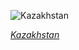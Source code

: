 
![Kazakhstan](https://www.gstatic.com/prettyearth/assets/full/1086.jpg)

*[Kazakhstan](https://www.google.com/maps/@45.742273,73.555854,16z/data=!3m1!1e3)*
